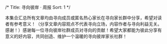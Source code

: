 /*
Title: 寻向彼岸 · 周报
Sort: 1
*/

本集合汇总所有文章均由寻向成员或匿名热心家长在寻向家长群中分享，希望对读者有参考意义！（分享文章内容观点不代表寻向立场，内容作者与寻向利益无关。感谢！）感谢每一位寻向彼岸社群成员对寻向的贡献！希望大家都能为彼此分享有意义的好内容，共同创造、维护一个温暖的寻向彼岸家长社群！
